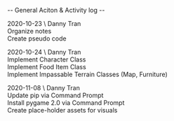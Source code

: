 -- General Aciton & Activity log --
  
2020-10-23 \ Danny Tran  
    Organize notes  
    Create pseudo code  
  
2020-10-24 \ Danny Tran  
    Implement Character Class  
    Implement Food Item Class  
    Implement Impassable Terrain Classes (Map, Furniture)  

2020-11-08 \ Danny Tran  
    Update pip via Command Prompt  
    Install pygame 2.0 via Command Prompt  
    Create place-holder assets for visuals  
